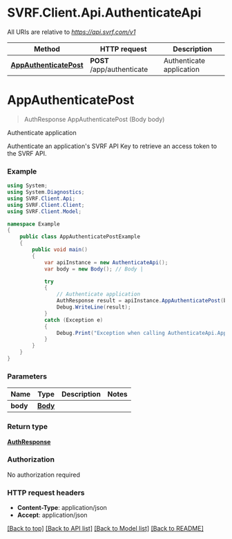 # SVRF.Client.Api.AuthenticateApi

All URIs are relative to *https://api.svrf.com/v1*

Method | HTTP request | Description
------------- | ------------- | -------------
[**AppAuthenticatePost**](AuthenticateApi.md#appauthenticatepost) | **POST** /app/authenticate | Authenticate application


<a name="appauthenticatepost"></a>
# **AppAuthenticatePost**
> AuthResponse AppAuthenticatePost (Body body)

Authenticate application

Authenticate an application's SVRF API Key to retrieve an access token to the SVRF API.

### Example
```csharp
using System;
using System.Diagnostics;
using SVRF.Client.Api;
using SVRF.Client.Client;
using SVRF.Client.Model;

namespace Example
{
    public class AppAuthenticatePostExample
    {
        public void main()
        {
            var apiInstance = new AuthenticateApi();
            var body = new Body(); // Body | 

            try
            {
                // Authenticate application
                AuthResponse result = apiInstance.AppAuthenticatePost(body);
                Debug.WriteLine(result);
            }
            catch (Exception e)
            {
                Debug.Print("Exception when calling AuthenticateApi.AppAuthenticatePost: " + e.Message );
            }
        }
    }
}
```

### Parameters

Name | Type | Description  | Notes
------------- | ------------- | ------------- | -------------
 **body** | [**Body**](Body.md)|  | 

### Return type

[**AuthResponse**](AuthResponse.md)

### Authorization

No authorization required

### HTTP request headers

 - **Content-Type**: application/json
 - **Accept**: application/json

[[Back to top]](#) [[Back to API list]](../README.md#documentation-for-api-endpoints) [[Back to Model list]](../README.md#documentation-for-models) [[Back to README]](../README.md)

